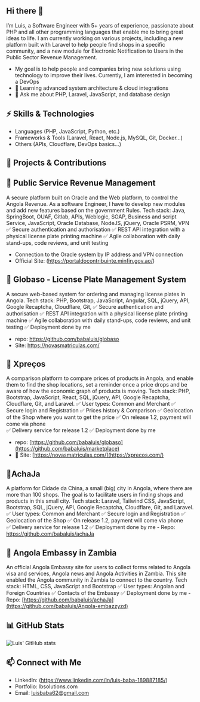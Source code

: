 ## Hi there 👋
I’m Luis, a Software Engineer with 5+ years of experience, passionate about PHP and all other programming languages that enable me to bring great ideas to life.
I am currently working on various projects, including a new platform built with Laravel to help people find shops in a specific community, and a new module for Electronic Notification to Users in the Public Sector Revenue Management. 
- My goal is to help people and companies bring new solutions using technology to improve their lives. Currently, I am interested in becoming a DevOps
- 🌱 Learning advanced system architecture & cloud integrations  
- 💬 Ask me about PHP, Laravel, JavaScript, and database design  

## ⚡ Skills & Technologies
- Languages (PHP, JavaScript, Python, etc.)
- Frameworks & Tools (Laravel, React, Node.js, MySQL, Git, Docker…)
- Others (APIs, Cloudflare, DevOps basics…)

## 🚀 Projects & Contributions
## 🛅 Public Service Revenue Management
A secure platform built on Oracle and the Web platform, to control the Angola Revenue. As a software Engineer, I have to develop new modules and add new features based on the government Rules.
Tech stack: Java, SpringBoot, OUAF, Gitlab, APIs, Weblogic, SOAP, Business and script Service, JavaScript, Oracle Database, NodeJS, jQuery, Oracle PSRM, VPN
  ✅ Secure authentication and authorisation
  ✅ REST API integration with a physical license plate printing machine
  ✅ Agile collaboration with daily stand-ups, code reviews, and unit testing
- Connection to the Oracle system by IP address and VPN connection
- Official Site: (https://portaldocontribuinte.minfin.gov.ao/)

## 🔧 Globaso - License Plate Management System
A secure web-based system for ordering and managing license plates in Angola.
Tech stack: PHP, Bootstrap, JavaScript, Angular, SQL, jQuery, API, Google Recaptcha, Cloudflare, Git, 
  ✅ Secure authentication and authorisation
  ✅ REST API integration with a physical license plate printing machine
  ✅ Agile collaboration with daily stand-ups, code reviews, and unit testing
  ✅ Deployment done by me
- repo: https://github.com/babaluis/globaso
- Site: https://novasmatriculas.com/

## 💸 Xpreços
A comparison platform to compare prices of products in Angola, and enable them to find the shop locations, set a reminder once a price drops and be aware of how the economic graph of products is moving.
Tech stack: PHP, Bootstrap, JavaScript, React, SQL, jQuery, API, Google Recaptcha, Cloudflare, Git, and Laravel.
  ✅ User types: Common and Merchant
  ✅ Secure login and Registration
  ✅ Prices history & Comparison
  ✅ Geolocation of the Shop where you want to get the price
  ✅ On release 1.2, payment will come via phone  
  ✅ Delivery service for release 1.2
  ✅ Deployment done by me
- repo: [https://github.com/babaluis/globaso](https://github.com/babaluis/marketplace)
- 🔗 Site: [https://novasmatriculas.com/](https://xprecos.com/)

## 🔎AchaJa
A platform for Cidade da China, a small (big) city in Angola, where there are more than 100 shops. The goal is to facilitate users in finding shops and products in this small city. 
Tech stack: Laravel, Tailwind CSS, JavaScript, Bootstrap, SQL, jQuery, API, Google Recaptcha, Cloudflare, Git, and Laravel.
  ✅ User types: Common and Merchant
  ✅ Secure login and Registration
  ✅ Geolocation of the Shop
  ✅ On release 1.2, payment will come via phone  
  ✅ Delivery service for release 1.2
  ✅ Deployment done by me
	- Repo: https://github.com/babaluis/achaJa
## 🏬 Angola Embassy in Zambia
An official Angola Embassy site for users to collect forms related to Angola visa and services, Angola news and Angola Activities in Zambia. This site enabled the Angola community in Zambia to connect to the country.
Tech stack: HTML, CSS, JavaScript and Bootstrap
  ✅ User types: Angolan and Foreign Countries
  ✅ Contacts of the Embassy
  ✅ Deployment done by me
	- Repo: [https://github.com/babaluis/achaJa](https://github.com/babaluis/Angola-embazzyzd)

## 📊 GitHub Stats
![Luis' GitHub stats](https://github-readme-stats.vercel.app/api?username=luisbaba&show_icons=true&theme=tokyonight)


## 📫 Connect with Me
- LinkedIn: (https://www.linkedin.com/in/luis-baba-189887185/)
- Portfolio: lbsolutions.com
- Email: luisbaba62@gmail.com
<!--
**babaluis/babaluis** is a ✨ _special_ ✨ repository because its `README.md` (this file) appears on your GitHub profile.

Here are some ideas to get you started:

- 🔭 I’m currently working on ...
- 🌱 I’m currently learning ...
- 👯 I’m looking to collaborate on ...
- 🤔 I’m looking for help with ...
- 💬 Ask me about ...
- 📫 How to reach me: ...
- 😄 Pronouns: ...
- ⚡ Fun fact: ...
-->
